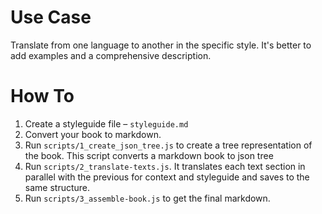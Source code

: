 
# Use Case
Translate from one language to another in the specific style.
It's better to add examples and a comprehensive description.

# How To
1. Create a styleguide file – `styleguide.md`
2. Convert your book to markdown. 
3. Run `scripts/1_create_json_tree.js` to create a tree representation of the book. This script converts a markdown book to json tree
4. Run `scripts/2_translate-texts.js`. It translates each text section in parallel with the previous for context and styleguide and saves to the same structure.
5. Run `scripts/3_assemble-book.js` to get the final markdown.
